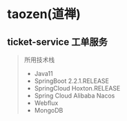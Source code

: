 taozen(道禅)
======
ticket-service 工单服务
------  
> 所用技术栈
> + Java11
> + SpringBoot 2.2.1.RELEASE
> + SpringCloud Hoxton.RELEASE
> + Spring Cloud Alibaba Nacos
> + Webflux 
> + MongoDB
